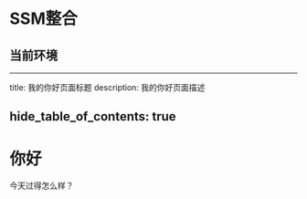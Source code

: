 # SSM整合

## 当前环境

---
title: 我的你好页面标题
description: 我的你好页面描述

hide_table_of_contents: true
---

# 你好

今天过得怎么样？
